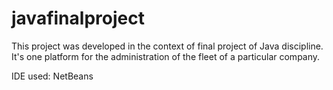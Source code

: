 # javafinalproject

This project was developed in the context of final project of Java discipline.
It's one platform for the administration of the fleet of a particular company.

IDE used: NetBeans


